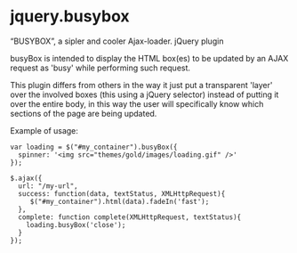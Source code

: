 jquery.busybox
==============

“BUSYBOX”, a sipler and cooler Ajax-loader. jQuery plugin

busyBox is intended to display the HTML box(es) to be updated by an AJAX request as 'busy' while performing such request.

This plugin differs from others in the way it just put a transparent 'layer' over the involved boxes (this using a jQuery selector) instead of putting it over the entire body, in this way the user will specifically know which sections of the page are being updated.

Example of usage:

    var loading = $("#my_container").busyBox({
      spinner: '<img src="themes/gold/images/loading.gif" />'
    });  

    $.ajax({
      url: "/my-url",
      success: function(data, textStatus, XMLHttpRequest){
         $("#my_container").html(data).fadeIn('fast');
      },
      complete: function complete(XMLHttpRequest, textStatus){
        loading.busyBox('close');
      }
    });
